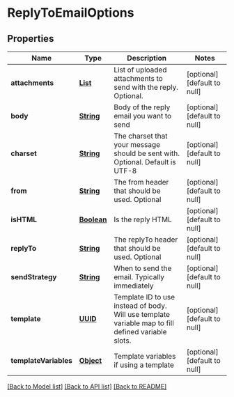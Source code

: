 # ReplyToEmailOptions
## Properties

Name | Type | Description | Notes
------------ | ------------- | ------------- | -------------
**attachments** | [**List**](string.md) | List of uploaded attachments to send with the reply. Optional. | [optional] [default to null]
**body** | [**String**](string.md) | Body of the reply email you want to send | [optional] [default to null]
**charset** | [**String**](string.md) | The charset that your message should be sent with. Optional. Default is UTF-8 | [optional] [default to null]
**from** | [**String**](string.md) | The from header that should be used. Optional | [optional] [default to null]
**isHTML** | [**Boolean**](boolean.md) | Is the reply HTML | [optional] [default to null]
**replyTo** | [**String**](string.md) | The replyTo header that should be used. Optional | [optional] [default to null]
**sendStrategy** | [**String**](string.md) | When to send the email. Typically immediately | [optional] [default to null]
**template** | [**UUID**](UUID.md) | Template ID to use instead of body. Will use template variable map to fill defined variable slots. | [optional] [default to null]
**templateVariables** | [**Object**](.md) | Template variables if using a template | [optional] [default to null]

[[Back to Model list]](../README.md#documentation-for-models) [[Back to API list]](../README.md#documentation-for-api-endpoints) [[Back to README]](../README.md)

